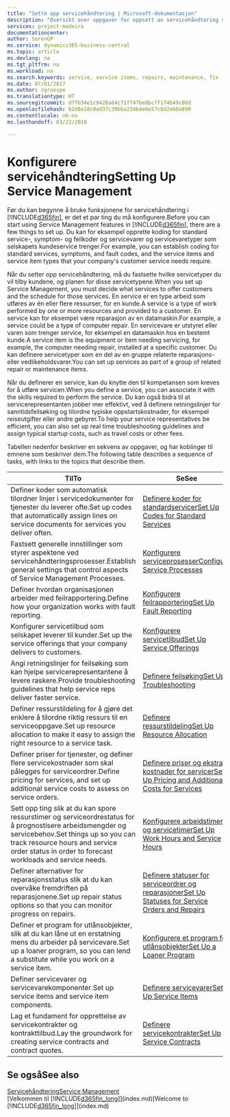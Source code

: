 ```yaml
---
title: "Sette opp servicehåndtering | Microsoft-dokumentasjon"
description: "Oversikt over oppgaver for oppsett av servicehåndtering som er tilpasset måten organisasjonene håndterer tjenestene på."
services: project-madeira
documentationcenter: 
author: SorenGP
ms.service: dynamics365-business-central
ms.topic: article
ms.devlang: na
ms.tgt_pltfrm: na
ms.workload: na
ms.search.keywords: service, service items, repairs, maintenance, fix
ms.date: 07/01/2017
ms.author: sgroespe
ms.translationtype: HT
ms.sourcegitcommit: d7fb34e1c9428a64c71ff47be8bcff174649c00d
ms.openlocfilehash: b2d8e18c0ad37c39bba234b4e6e57c0d2e60a890
ms.contentlocale: nb-no
ms.lasthandoff: 03/22/2018

---
```


# <a name="setting-up-service-management"></a><span data-ttu-id="ceb85-103">Konfigurere servicehåndtering</span><span class="sxs-lookup"><span data-stu-id="ceb85-103">Setting Up Service Management</span></span>
<span data-ttu-id="ceb85-104">Før du kan begynne å bruke funksjonene for servicehåndtering i [!INCLUDE[d365fin](includes/d365fin_md.md)], er det et par ting du må konfigurere.</span><span class="sxs-lookup"><span data-stu-id="ceb85-104">Before you can start using Service Management features in [!INCLUDE[d365fin](includes/d365fin_md.md)], there are a few things to set up.</span></span> <span data-ttu-id="ceb85-105">Du kan for eksempel opprette koding for standard service-, symptom- og feilkoder og servicevarer og servicevaretyper som selskapets kundeservice trenger.</span><span class="sxs-lookup"><span data-stu-id="ceb85-105">For example, you can establish coding for standard services, symptoms, and fault codes, and the service items and service item types that your company's customer service needs require.</span></span>  

<span data-ttu-id="ceb85-106">Når du setter opp servicehåndtering, må du fastsette hvilke servicetyper du vil tilby kundene, og planen for disse servicetypene.</span><span class="sxs-lookup"><span data-stu-id="ceb85-106">When you set up Service Management, you must decide what services to offer customers and the schedule for those services.</span></span> <span data-ttu-id="ceb85-107">En service er en type arbeid som utføres av én eller flere ressurser, for en kunde.</span><span class="sxs-lookup"><span data-stu-id="ceb85-107">A service is a type of work performed by one or more resources and provided to a customer.</span></span> <span data-ttu-id="ceb85-108">En service kan for eksempel være reparasjon av en datamaskin.</span><span class="sxs-lookup"><span data-stu-id="ceb85-108">For example, a service could be a type of computer repair.</span></span> <span data-ttu-id="ceb85-109">En servicevare er utstyret eller varen som trenger service, for eksempel en datamaskin hos en bestemt kunde.</span><span class="sxs-lookup"><span data-stu-id="ceb85-109">A service item is the equipment or item needing servicing, for example, the computer needing repair, installed at a specific customer.</span></span> <span data-ttu-id="ceb85-110">Du kan definere servicetyper som en del av en gruppe relaterte reparasjons- eller vedlikeholdsvarer.</span><span class="sxs-lookup"><span data-stu-id="ceb85-110">You can set up services as part of a group of related repair or maintenance items.</span></span>  
  
<span data-ttu-id="ceb85-111">Når du definerer en service, kan du knytte den til kompetansen som kreves for å utføre servicen.</span><span class="sxs-lookup"><span data-stu-id="ceb85-111">When you define a service, you can associate it with the skills required to perform the service.</span></span> <span data-ttu-id="ceb85-112">Du kan også bidra til at servicerepresentanten jobber mer effektivt, ved å definere retningslinjer for sanntidsfeilsøking og tilordne typiske oppstartskostnader, for eksempel reiseutgifter eller andre gebyrer.</span><span class="sxs-lookup"><span data-stu-id="ceb85-112">To help your service representatives be efficient, you can also set up real time troubleshooting guidelines and assign typical startup costs, such as travel costs or other fees.</span></span>  

<span data-ttu-id="ceb85-113">Tabellen nedenfor beskriver en sekvens av oppgaver, og har koblinger til emnene som beskriver dem.</span><span class="sxs-lookup"><span data-stu-id="ceb85-113">The following table describes a sequence of tasks, with links to the topics that describe them.</span></span>  
  
| <span data-ttu-id="ceb85-114">Til</span><span class="sxs-lookup"><span data-stu-id="ceb85-114">To</span></span> | <span data-ttu-id="ceb85-115">Se</span><span class="sxs-lookup"><span data-stu-id="ceb85-115">See</span></span> |
| --- | --- |
| <span data-ttu-id="ceb85-116">Definer koder som automatisk tilordner linjer i servicedokumenter for tjenester du leverer ofte.</span><span class="sxs-lookup"><span data-stu-id="ceb85-116">Set up codes that automatically assign lines on service documents for services you deliver often.</span></span> |[<span data-ttu-id="ceb85-117">Definere koder for standardservicer</span><span class="sxs-lookup"><span data-stu-id="ceb85-117">Set Up Codes for Standard Services</span></span>](service-how-setup-service-coding.md)|
| <span data-ttu-id="ceb85-118">Fastsett generelle innstillinger som styrer aspektene ved servicehåndteringsprosesser.</span><span class="sxs-lookup"><span data-stu-id="ceb85-118">Establish general settings that control aspects of Service Management Processes.</span></span>|[<span data-ttu-id="ceb85-119">Konfigurere serviceprosesser</span><span class="sxs-lookup"><span data-stu-id="ceb85-119">Configure Service Processes</span></span>](service-setup-service-processes.md)|
| <span data-ttu-id="ceb85-120">Definer hvordan organisasjonen arbeider med feilrapportering.</span><span class="sxs-lookup"><span data-stu-id="ceb85-120">Define how your organization works with fault reporting.</span></span> |[<span data-ttu-id="ceb85-121">Konfigurere feilrapportering</span><span class="sxs-lookup"><span data-stu-id="ceb85-121">Set Up Fault Reporting</span></span>](service-how-setup-fault-reporting.md) |
| <span data-ttu-id="ceb85-122">Konfigurer servicetilbud som selskapet leverer til kunder.</span><span class="sxs-lookup"><span data-stu-id="ceb85-122">Set up the service offerings that your company delivers to customers.</span></span>|[<span data-ttu-id="ceb85-123">Konfigurere servicetilbud</span><span class="sxs-lookup"><span data-stu-id="ceb85-123">Set Up Service Offerings</span></span>](service-how-setup-service-offerings.md)|
| <span data-ttu-id="ceb85-124">Angi retningslinjer for feilsøking som kan hjelpe servicerepresentantene å levere raskere.</span><span class="sxs-lookup"><span data-stu-id="ceb85-124">Provide troubleshooting guidelines that help service reps deliver faster service.</span></span> |[<span data-ttu-id="ceb85-125">Definere feilsøking</span><span class="sxs-lookup"><span data-stu-id="ceb85-125">Set Up Troubleshooting</span></span>](service-how-setup-troubleshooting.md) |
| <span data-ttu-id="ceb85-126">Definer ressurstildeling for å gjøre det enklere å tilordne riktig ressurs til en serviceoppgave.</span><span class="sxs-lookup"><span data-stu-id="ceb85-126">Set up resource allocation to make it easy to assign the right resource to a service task.</span></span> |[<span data-ttu-id="ceb85-127">Definere ressurstildeling</span><span class="sxs-lookup"><span data-stu-id="ceb85-127">Set Up Resource Allocation</span></span>](service-how-setup-resource-allocation.md) |
| <span data-ttu-id="ceb85-128">Definer priser for tjenester, og definer flere servicekostnader som skal pålegges for serviceordrer.</span><span class="sxs-lookup"><span data-stu-id="ceb85-128">Define pricing for services, and set up additional service costs to assess on service orders.</span></span> |[<span data-ttu-id="ceb85-129">Definere priser og ekstra kostnader for servicer</span><span class="sxs-lookup"><span data-stu-id="ceb85-129">Set Up Pricing and Additional Costs for Services</span></span>](service-how-setup-service-costs-pricing.md)|
| <span data-ttu-id="ceb85-130">Sett opp ting slik at du kan spore ressurstimer og serviceordrestatus for å prognostisere arbeidsmengder og servicebehov.</span><span class="sxs-lookup"><span data-stu-id="ceb85-130">Set things up so you can track resource hours and service order status in order to forecast workloads and service needs.</span></span>|[<span data-ttu-id="ceb85-131">Konfigurere arbeidstimer og servicetimer</span><span class="sxs-lookup"><span data-stu-id="ceb85-131">Set Up Work Hours and Service Hours</span></span>](service-how-setup-work-service-hours.md)|
| <span data-ttu-id="ceb85-132">Definer alternativer for reparasjonsstatus slik at du kan overvåke fremdriften på reparasjonene.</span><span class="sxs-lookup"><span data-stu-id="ceb85-132">Set up repair status options so that you can monitor progress on repairs.</span></span> | [<span data-ttu-id="ceb85-133">Definere statuser for serviceordrer og reparasjoner</span><span class="sxs-lookup"><span data-stu-id="ceb85-133">Set Up Statuses for Service Orders and Repairs</span></span>](service-order-repair-status.md)|
| <span data-ttu-id="ceb85-134">Definer et program for utlånsobjekter, slik at du kan låne ut en erstatning mens du arbeider på servicevare.</span><span class="sxs-lookup"><span data-stu-id="ceb85-134">Set up a loaner program, so you can lend a substitute while you work on a service item.</span></span> |[<span data-ttu-id="ceb85-135">Konfigurere et program for utlånsobjekter</span><span class="sxs-lookup"><span data-stu-id="ceb85-135">Set Up a Loaner Program</span></span>](service-how-setup-loaner-program.md) |
| <span data-ttu-id="ceb85-136">Definer servicevarer og servicevarekomponenter.</span><span class="sxs-lookup"><span data-stu-id="ceb85-136">Set up service items and service item components.</span></span> |[<span data-ttu-id="ceb85-137">Definere servicevarer</span><span class="sxs-lookup"><span data-stu-id="ceb85-137">Set Up Service Items</span></span>](service-how-setup-service-items.md) |
| <span data-ttu-id="ceb85-138">Lag et fundament for opprettelse av servicekontrakter og kontrakttilbud.</span><span class="sxs-lookup"><span data-stu-id="ceb85-138">Lay the groundwork for creating service contracts and contract quotes.</span></span> |[<span data-ttu-id="ceb85-139">Definere servicekontrakter</span><span class="sxs-lookup"><span data-stu-id="ceb85-139">Set Up Service Contracts</span></span>](service-how-setup-service-contracts.md) |

## <a name="see-also"></a><span data-ttu-id="ceb85-140">Se også</span><span class="sxs-lookup"><span data-stu-id="ceb85-140">See also</span></span>
[<span data-ttu-id="ceb85-141">Servicehåndtering</span><span class="sxs-lookup"><span data-stu-id="ceb85-141">Service Management</span></span>](service-service.md)  
<span data-ttu-id="ceb85-142">[Velkommen til [!INCLUDE[d365fin_long](includes/d365fin_long_md.md)]](index.md)</span><span class="sxs-lookup"><span data-stu-id="ceb85-142">[Welcome to [!INCLUDE[d365fin_long](includes/d365fin_long_md.md)]](index.md)</span></span>  

